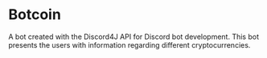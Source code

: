 # Botcoin
A bot created with the Discord4J API for Discord bot development. This bot presents the users with information regarding different cryptocurrencies.
